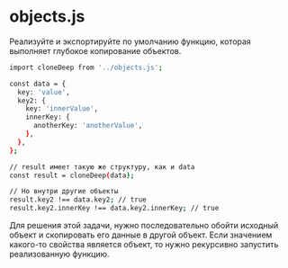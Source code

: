 # objects.js

Реализуйте и экспортируйте по умолчанию функцию, которая выполняет глубокое копирование объектов.

```sh
import cloneDeep from '../objects.js';

const data = {
  key: 'value',
  key2: {
    key: 'innerValue',
    innerKey: {
      anotherKey: 'anotherValue',
    },
  },
};

// result имеет такую же структуру, как и data
const result = cloneDeep(data);

// Но внутри другие объекты
result.key2 !== data.key2; // true
result.key2.innerKey !== data.key2.innerKey; // true
```

Для решения этой задачи, нужно последовательно обойти исходный объект и скопировать его данные в другой объект.
Если значением какого-то свойства является объект, то нужно рекурсивно запустить реализованную функцию.

